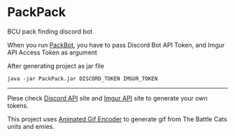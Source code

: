 # PackPack
BCU pack finding discord bot

When you run [PackBot](https://github.com/battlecatsultimate/PackPack/blob/main/src/main/java/mandarin/packpack/PackBot.java), you have to pass Discord Bot API Token, and Imgur API Access Token as argument

After generating project as jar file
```shell
java -jar PackPack.jar DISCORD_TOKEN IMGUR_TOKEN
```

---
Plese check [Discord API](https://discord.com/developers/docs/intro) site and [Imgur API](https://apidocs.imgur.com/) site to generate your own tokens.

This project uses [Animated Gif Encoder](https://github.com/battlecatsultimate/PackPack/blob/main/src/main/java/mandarin/packpack/supporter/lzw/AnimatedGifEncoder.java) to generate gif from The Battle Cats units and emies.